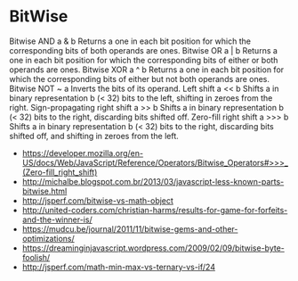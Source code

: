 # BitWise

Bitwise AND a & b Returns a one in each bit position for which the corresponding bits of both operands are ones.
Bitwise OR  a | b Returns a one in each bit position for which the corresponding bits of either or both operands are ones.
Bitwise XOR a ^ b Returns a one in each bit position for which the corresponding bits of either but not both operands are ones.
Bitwise NOT ~ a Inverts the bits of its operand.
Left shift  a << b  Shifts a in binary representation b (< 32) bits to the left, shifting in zeroes from the right.
Sign-propagating right shift  a >> b  Shifts a in binary representation b (< 32) bits to the right, discarding bits shifted off.
Zero-fill right shift a >>> b Shifts a in binary representation b (< 32) bits to the right, discarding bits shifted off, and shifting in zeroes from the left.

- https://developer.mozilla.org/en-US/docs/Web/JavaScript/Reference/Operators/Bitwise_Operators#>>>_(Zero-fill_right_shift)
- http://michalbe.blogspot.com.br/2013/03/javascript-less-known-parts-bitwise.html
- http://jsperf.com/bitwise-vs-math-object
- http://united-coders.com/christian-harms/results-for-game-for-forfeits-and-the-winner-is/
- https://mudcu.be/journal/2011/11/bitwise-gems-and-other-optimizations/
- https://dreaminginjavascript.wordpress.com/2009/02/09/bitwise-byte-foolish/
- http://jsperf.com/math-min-max-vs-ternary-vs-if/24
